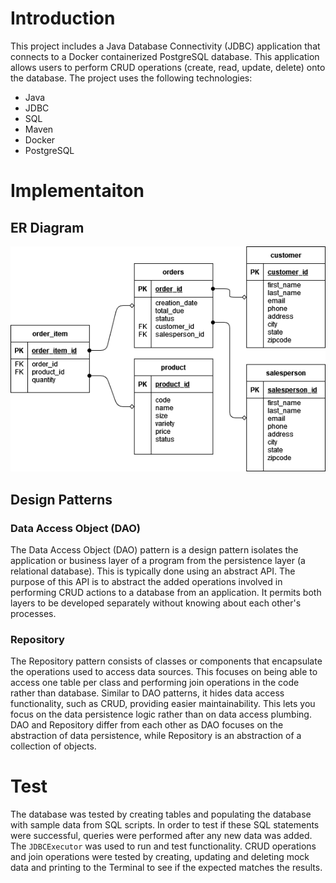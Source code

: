 # Introduction
This project includes a Java Database Connectivity (JDBC) application that connects to a Docker containerized PostgreSQL database. This application allows users to perform CRUD operations (create, read, update, delete) onto the database. The project uses the following technologies:
* Java
* JDBC
* SQL
* Maven
* Docker
* PostgreSQL

# Implementaiton
## ER Diagram
![ER Diagram](./assets/ER_diagram.png)

## Design Patterns
### Data Access Object (DAO)
The Data Access Object (DAO) pattern is a design pattern isolates the application or business layer of a program from the persistence layer (a relational database). This is typically done using an abstract API. The purpose of this API is to abstract the added operations involved in performing CRUD actions to a database from an application. It permits both layers to be developed separately without knowing about each other's processes.

### Repository
The Repository pattern consists of classes or components that encapsulate the operations used to access data sources. This focuses on being able to access one table per class and performing join operations in the code rather than database. Similar to DAO patterns, it hides data access functionality, such as CRUD, providing easier maintainability. This lets you focus on the data persistence logic rather than on data access plumbing. DAO and Repository differ from each other as DAO focuses on the abstraction of data persistence, while Repository is an abstraction of a collection of objects.

# Test
The database was tested by creating tables and populating the database with sample data from SQL scripts. In order to test if these SQL statements were successful, queries were performed after any new data was added. The `JDBCExecutor` was used to run and test functionality. CRUD operations and join operations were tested by creating, updating and deleting mock data and printing to the Terminal to see if the expected matches the results.
